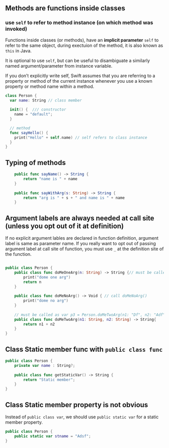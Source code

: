 
## Methods are functions inside classes


### use `self` to refer to method instance (on which method was invoked)

Functions inside classes (or methods), have an **implicit parameter** `self` to refer to the same object, during exectuion of the method, it is also known as `this` in Java.

It is optional to use `self`, but can be useful to disambiguate a similarly named argument/parameter from instance variable.

If you don’t explicitly write self, Swift assumes that you are referring to a property or method of the current instance whenever you use a known property or method name within a method.

```swift
class Person {
  var name: String // class member
  
  init() {  /// constructor
    name = "default";
  }

  // method
  func sayHello() {
    print("Hello" + self.name) // self refers to class instance
  }
}
```


## Typing of methods


```swift
    public func sayName() -> String {
        return "name is " + name
    }
    
    public func sayWithArg(s: String) -> String {
        return "arg is " + s + " and name is " + name
    }
```

## Argument labels are always needed at call site (unless you opt out of it at definition)

If no explicit argument lables are declared in function definition, argument label is same as parameter name.
If you really want to opt out of passing argument label at call site of function, you must use `_` at the definition site of the function.

```swift

public class Person {
    public class func doMeOneArg(n: String) -> String {// must be called as Person.doMeOneArg(n: "Hi")
        print("dome one arg")
        return n
    }
    
    public class func doMeNoArg() -> Void { // call doMeNoArg()
        print("dome no arg")
    }
    
    // must be called as var p3 = Person.doMeTwoArg(n1: "Df", n2: "Adf")
    public class func doMeTwoArg(n1: String, n2: String) -> String{ 
        return n1 + n2
    }
}
```


## Class Static member func with `public class func` 

```swift
public class Person {
    private var name : String?;
    
    public class func getStaticVar() -> String {
        return "Static member";
    }   
}
```


## Class Static member property is not obvious

Instead of `public class var`, we should use `public static var` for a static member property.

```swift
public class Person {
    public static var stname = "Adsf";
}
```



